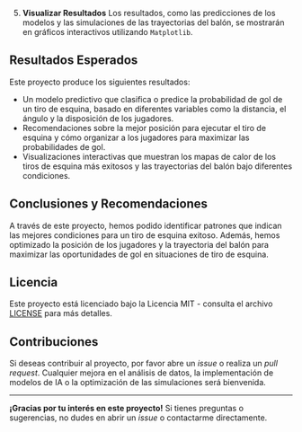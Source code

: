 
5. **Visualizar Resultados**
Los resultados, como las predicciones de los modelos y las simulaciones de las trayectorias del balón, se mostrarán en gráficos interactivos utilizando `Matplotlib`.

## Resultados Esperados

Este proyecto produce los siguientes resultados:
- Un modelo predictivo que clasifica o predice la probabilidad de gol de un tiro de esquina, basado en diferentes variables como la distancia, el ángulo y la disposición de los jugadores.
- Recomendaciones sobre la mejor posición para ejecutar el tiro de esquina y cómo organizar a los jugadores para maximizar las probabilidades de gol.
- Visualizaciones interactivas que muestran los mapas de calor de los tiros de esquina más exitosos y las trayectorias del balón bajo diferentes condiciones.

## Conclusiones y Recomendaciones

A través de este proyecto, hemos podido identificar patrones que indican las mejores condiciones para un tiro de esquina exitoso. Además, hemos optimizado la posición de los jugadores y la trayectoria del balón para maximizar las oportunidades de gol en situaciones de tiro de esquina.

## Licencia

Este proyecto está licenciado bajo la Licencia MIT - consulta el archivo [LICENSE](LICENSE) para más detalles.

## Contribuciones

Si deseas contribuir al proyecto, por favor abre un *issue* o realiza un *pull request*. Cualquier mejora en el análisis de datos, la implementación de modelos de IA o la optimización de las simulaciones será bienvenida.

---

**¡Gracias por tu interés en este proyecto!** Si tienes preguntas o sugerencias, no dudes en abrir un *issue* o contactarme directamente.

